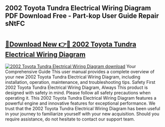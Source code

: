 ## 2002 Toyota Tundra Electrical Wiring Diagram PDF Download Free - Part-kop User Guide Repair sNtFC

# <h2><a href="http://dfr63y.blite.top/?on=2002+Toyota+Tundra+Electrical+Wiring+Diagram">🔗Download New 👉🔴 2002 Toyota Tundra Electrical Wiring Diagram</a></h2>

[![2002 Toyota Tundra Electrical Wiring Diagram download](https://i.imgur.com/lujVjoI.png)](http://dfr63y.blite.top/?on=2002+Toyota+Tundra+Electrical+Wiring+Diagram)
Your Comprehensive Guide This user manual provides a complete overview of your new 2002 Toyota Tundra Electrical Wiring Diagram, including installation, operation, maintenance, and troubleshooting tips. Safety First 2002 Toyota Tundra Electrical Wiring Diagram, Always This product is designed with safety in mind. Please follow all safety precautions when operating it. This 2002 Toyota Tundra Electrical Wiring Diagram features a powerful engine and innovative features for exceptional performance. We trust that the 2002 Toyota Tundra Electrical Wiring Diagram has been useful in your journey to familiarize yourself with your new acquisition. Should you require assistance, do not hesitate to contact our support team.
